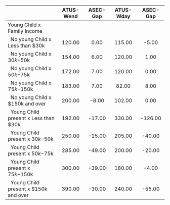
|                      |    ATUS-Wend |     ASEC-Gap |    ATUS-Wday |     ASEC-Gap |
| -------------------- | :----------: | :----------: | :----------: | :----------: |
| Young Child x Family Income |              |              |              |              |
| &nbsp;&nbsp;No young Child x Less than $30k |       120.00 |         0.00 |       115.00 |        -5.00 |
| &nbsp;&nbsp;No young Child x $30k-$50k |       154.00 |         6.00 |       120.00 |         1.00 |
| &nbsp;&nbsp;No young Child x $50k-$75k |       172.00 |         7.00 |       120.00 |         0.00 |
| &nbsp;&nbsp;No young Child x $75k-$150k |       183.00 |         7.00 |        82.00 |         8.00 |
| &nbsp;&nbsp;No young Child x $150k and over |       200.00 |        -8.00 |       102.00 |         0.00 |
| &nbsp;&nbsp;Young Child present x Less than $30k |       192.00 |       -17.00 |       330.00 |      -126.00 |
| &nbsp;&nbsp;Young Child present x $30k-$50k |       250.00 |       -15.00 |       205.00 |       -40.00 |
| &nbsp;&nbsp;Young Child present x $50k-$75k |       285.00 |       -49.00 |       200.00 |       -20.00 |
| &nbsp;&nbsp;Young Child present x $75k-$150k |       300.00 |       -39.00 |       180.00 |        -4.00 |
| &nbsp;&nbsp;Young Child present x $150k and over |       390.00 |       -30.00 |       240.00 |       -55.00 |

